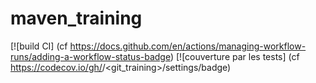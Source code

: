 # maven_training
[![build CI] (cf https://docs.github.com/en/actions/managing-workflow-runs/adding-a-workflow-status-badge)
[![couverture par les tests] (cf https://codecov.io/gh/<Ursemesiea>/<git_training>/settings/badge)
